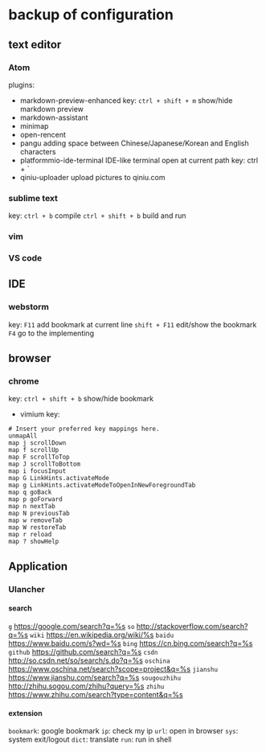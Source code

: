 # backup of configuration

## text editor

### Atom

plugins:
* markdown-preview-enhanced
    key: `ctrl + shift + m`  show/hide markdown preview
* markdown-assistant
* minimap
* open-rencent
* pangu
    adding space between Chinese/Japanese/Korean and English characters
* platformmio-ide-terminal
    IDE-like terminal open at current path
    key: ctrl + `
* qiniu-uploader
    upload pictures to qiniu.com

### sublime text
  key: `ctrl + b`  compile
       `ctrl + shift + b` build and run
### vim

### VS code

## IDE

### webstorm
key: `F11` add bookmark at current line
`shift + F11` edit/show the bookmark
`F4` go to the implementing
## browser

### chrome
key: `ctrl + shift + b`  show/hide bookmark
* vimium
key:
```
# Insert your preferred key mappings here.
unmapAll
map j scrollDown
map f scrollUp
map F scrollToTop
map J scrollToBottom
map i focusInput
map G LinkHints.activateMode
map g LinkHints.activateModeToOpenInNewForegroundTab
map q goBack
map p goForward
map n nextTab
map N previousTab
map w removeTab
map W restoreTab
map r reload
map ? showHelp
```
## Application

### Ulancher

#### search
`g` https://google.com/search?q=%s
`so` http://stackoverflow.com/search?q=%s
`wiki` https://en.wikipedia.org/wiki/%s
`baidu` https://www.baidu.com/s?wd=%s
`bing` https://cn.bing.com/search?q=%s
`github` https://github.com/search?q=%s
`csdn` http://so.csdn.net/so/search/s.do?q=%s
`oschina` https://www.oschina.net/search?scope=project&q=%s
`jianshu` https://www.jianshu.com/search?q=%s
`sougouzhihu` http://zhihu.sogou.com/zhihu?query=%s
`zhihu` https://www.zhihu.com/search?type=content&q=%s

#### extension
`bookmark`: google bookmark
`ip`: check my ip
`url`: open in browser
`sys`: system exit/logout
`dict`: translate
`run`: run in shell

